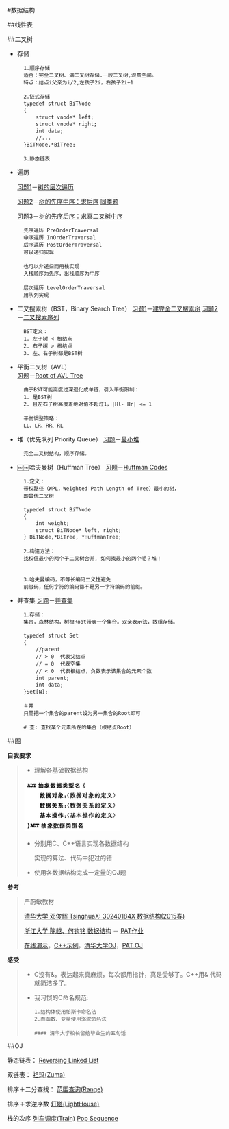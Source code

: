 #数据结构





##线性表


##二叉树

* 存储

		1.顺序存储
		适合：完全二叉树、满二叉树存储.一般二叉树,浪费空间。
		特点：结点i父亲为i/2,左孩子2i，右孩子2i+1
		
		2.链式存储
		typedef struct BiTNode
		{
			struct vnode* left;
			struct vnode* right;
			int data;
			//...
		}BiTNode,*BiTree;
		
		3.静态链表

		
* 遍历

	[习题1][树1]－[树的层次遍历][树1AC] 
	
	[习题2][树2]－[树的先序中序：求后序][树2AC]
			[同类题][THU2-3]
	
	[习题3][PA2-3]－[树的先序后序：求真二叉树中序][PA2-3AC]
	
		先序遍历 PreOrderTraversal
		中序遍历 InOrderTraversal
		后序遍历 PostOrderTraversal
		可以递归实现
		
		也可以非递归而用栈实现
		入栈顺序为先序，岀栈顺序为中序
		
		层次遍历 LevelOrderTraversal
		用队列实现
		
* 二叉搜索树（BST，Binary Search Tree）
[习题1][树5]－[建完全二叉搜索树][树5AC]
[习题2][树4]－[二叉搜索序列][树4AC]

		BST定义：
		1. 左子树 < 根结点
		2. 右子树 > 根结点
		3. 左、右子树都是BST树

* 平衡二叉树（AVL）		
[习题][树3]－[Root of AVL Tree][树3AC]

		由于BST可能高度过深退化成单链，引入平衡限制：
		1. 是BST树
		2. 且左右子树高度差绝对值不超过1，|Hl- Hr| <= 1

		平衡调整策略：
		LL、LR、RR、RL
		
* 堆（优先队列 Priority Queue）
[习题][树6]－[最小堆][树6AC]
		
		完全二叉树结构，顺序存储。
		
* ￼￼哈夫曼树（Huffman Tree）
[习题][树8]－[Huffman Codes][树8AC]

		1.定义：
		带权路径（WPL，Weighted Path Length of Tree）最小的树，
		即最优二叉树
		
		typedef struct BiTNode
		{
			int weight;
			struct BiTNode* left, right;
		} BiTNode,*BiTree, *HuffmanTree;
		
		2.构建方法：
		找权值最小的两个子二叉树合并, 如何找最小的两个呢？堆！
		
		
		3.哈夫曼编码，不等长编码二义性避免
		前缀码，任何字符的编码都不是另一字符编码的前缀。
		
* 并查集
[习题][树7]－[并查集][树7AC]

		1.存储：
		集合，森林结构，树根Root带表一个集合。双亲表示法，数组存储。
		
		typedef struct Set
		{
			//parent
			// > 0  代表父结点
			// = 0  代表空集
			// < 0  代表根结点，负数表示该集合的元素个数
			int parent;
			int data;
		}Set[N];
		
		＃并
		只需把一个集合的parent设为另一集合的Root即可
		
		# 查: 查找某个元素所在的集合（根结点Root）		

[树1]:http://www.patest.cn/contests/mooc-ds2015spring/03-树1
[树1AC]:MOOC-DataStruct2015spring/03-树1.ListLeaves(25).c

[树2]:http://www.patest.cn/contests/mooc-ds2015spring/03-树2
[树2AC]:MOOC-DataStruct2015spring/03-树2.TreeTraversalsAgain(25).c

[树3]:http://www.patest.cn/contests/mooc-ds2015spring/04-树3
[树3AC]:MOOC-DataStruct2015spring/04-树3.RootofAVLTree(25).c

[树4]:http://www.patest.cn/contests/mooc-ds2015spring/04-树4
[树4AC]:MOOC-DataStruct2015spring/

[树5]:http://www.patest.cn/contests/mooc-ds2015spring/04-树5
[树5AC]:MOOC-DataStruct2015spring/04-树5.CompleteBinarySearchTree(30).c

[树6]:http://www.patest.cn/contests/mooc-ds2015spring/05-树6 
[树6AC]:MOOC-DataStruct2015spring/05-树6.Path-in-a-Heap(25).c

[树7]:http://www.patest.cn/contests/mooc-ds2015spring/05-树7
[树7AC]:MOOC-DataStruct2015spring/05-树7.FileTransfer(25).c

[树8]:http://www.patest.cn/contests/mooc-ds2015spring/05-树8
[树8AC]:MOOC-DataStruct2015spring/05-树8.HuffmanCodes(30).c

[PA2-3]:http://dsa.cs.tsinghua.edu.cn/oj/problem.shtml?id=405
[PA2-3AC]:TsinghuaX－30240184X/MOOC-PA2/ProperRebuild.c
[THU2-3]:http://dsa.cs.tsinghua.edu.cn/oj/problem.shtml?id=388	
##图































**自我要求**

> * 理解各基础数据结构
> 
> ![Abstrac Data Type](res/ADT.png)
> 
> * 分别用C、C++语言实现各数据结构
> 
>   实现的算法、代码中犯过的错
> 
> * 使用各数据结构完成一定量的OJ题	
> 



**参考**

> 严蔚敏教材
> 
> [清华大学 邓俊辉 TsinghuaX: 30240184X 数据结构(2015春)]
> 
> [浙江大学 陈越、何钦铭 数据结构] － [PAT作业]
> 
> [在线演示]，[C++示例]，[清华大学OJ]，[PAT OJ]



**感受**
>
> * C没有&，表达起来真麻烦，每次都用指针，真是受够了。C++用& 代码就简洁多了。
> 
> * 我习惯的C命名规范:
> 	
> 		1.结构体使用帕斯卡命名法
> 		2.而函数、变量使用骆驼命名法
> 
> 		#### 清华大学校长留给毕业生的五句话
















##OJ

静态链表：
[Reversing Linked List](MOOC-DataStruct2015spring/02-线性结构2.ReversingLinkedList.c)

双链表：
[祖玛(Zuma)](TsinghuaX－30240184X/MOOC-PA1/Zuma.c)

排序＋二分查找：
[范围查询(Range)](TsinghuaX－30240184X/MOOC-PA1/range_A.c)

排序＋求逆序数
[灯塔(LightHouse)](TsinghuaX－30240184X/MOOC-PA1/LightHouse.c)

栈的次序
[列车调度(Train)](TsinghuaX－30240184X/MOOC-PA2/Train.c)
[Pop Sequence](MOOC-DataStruct2015spring/02-线性结构3.PopSequence.c.c)







[浙江大学 陈越、何钦铭 数据结构]:http://mooc.study.163.com/course/ZJU-1000033001#/info

[PAT作业]:http://mooc.study.163.com/learn/ZJU-1000033001#/learn/custom?id=1000052001

[清华大学 邓俊辉 TsinghuaX: 30240184X 数据结构(2015春)]:http://www.xuetangx.com/courses/TsinghuaX/30240184_2015X/2015_T1/courseware/293594d41a0a459a88e4b4a5c855e723/

[清华大学OJ]:http://dsa.cs.tsinghua.edu.cn/oj/foyer.shtml

[在线演示]:http://dsa.cs.tsinghua.edu.cn/~deng/ds/demo/

[C++示例]:http://dsa.cs.tsinghua.edu.cn/~deng/ds/src_link/index.htm

[PAT OJ]:http://www.patest.cn





